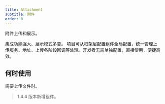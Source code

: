 ```yaml
---
title: Attachment
subtitle: 附件
order: 0
---
```


附件上传和展示。

集成功能强大、展示模式多变。
项目可从框架层配置组件全局配置，统一管理上传服务、地址、上传各阶段回调等处理。开发者无需单独配置，直接使用，便捷高效。

## 何时使用

需要上传文件时。

> 1.4.4 版本新增组件。
